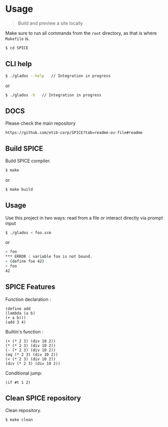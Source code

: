 # Usage
> Build and preview a site locally

Make sure to run all commands from the `root` directory, as that is where `Makefile` is.

```sh
$ cd SPICE
```


## CLI help

```sh
$ ./glados --help   // Integration in progress
```
or

```sh
$ ./glados -h   // Integration in progress
```

<!-- ```
default: install
all: install build
h help:
install:
upgrade:
s serve:
b build:
d deploy:
``` -->


## DOCS

Please check the main repository

```
https://github.com/etib-corp/SPICE?tab=readme-ov-file#readme
```

<!-- Then open in your browser:

- [localhost:8000](http://localhost:8000) -->


## Build SPICE

Build SPICE compiler.

```sh
$ make
```
or
```sh
$ make build
```

## Usage


Use this project in two ways: read from a file or interact directly via prompt input

```sh
$ ./glados < foo.scm
```
or

```sh
> foo
*** ERROR : variable foo is not bound.
> (define foo 42)
> foo
42
```


## SPICE Features


Function declaration :

```
(define add
(lambda (a b)
(+ a b)))
(add 3 4)
```


Builtin's function :

```
(+ (* 2 3) (div 10 2))
(* (* 2 3) (div 10 2))
(- (* 2 3) (div 10 2))
(eq (* 2 3) (div 10 2))
(< (* 2 3) (div 10 2))
(div (* 2 3) (div 10 2))
```

Conditional jump:

```
(if #t 1 2)
```

## Clean SPICE repository

Clean repository.

```sh
$ make clean
```
